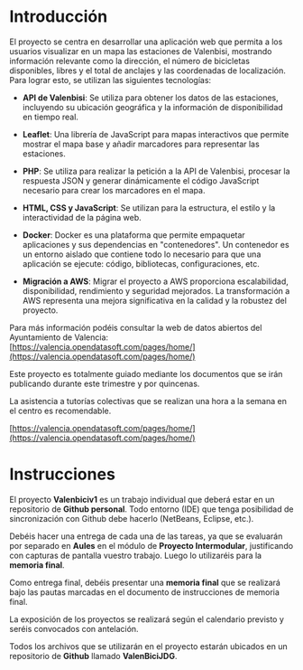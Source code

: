 # Introducción

El proyecto se centra en desarrollar una aplicación web que permita a los usuarios visualizar en un mapa las estaciones de Valenbisi, mostrando información relevante como la dirección, el número de bicicletas disponibles, libres y el total de anclajes y las coordenadas de localización. Para lograr esto, se utilizan las siguientes tecnologías:

- **API de Valenbisi**: Se utiliza para obtener los datos de las estaciones, incluyendo su ubicación geográfica y la información de disponibilidad en tiempo real.  

- **Leaflet**: Una librería de JavaScript para mapas interactivos que permite mostrar el mapa base y añadir marcadores para representar las estaciones.  

- **PHP**: Se utiliza para realizar la petición a la API de Valenbisi, procesar la respuesta JSON y generar dinámicamente el código JavaScript necesario para crear los marcadores en el mapa.  

- **HTML, CSS y JavaScript**: Se utilizan para la estructura, el estilo y la interactividad de la página web.  

- **Docker**: Docker es una plataforma que permite empaquetar aplicaciones y sus dependencias en "contenedores". Un contenedor es un entorno aislado que contiene todo lo necesario para que una aplicación se ejecute: código, bibliotecas, configuraciones, etc.  

- **Migración a AWS**: Migrar el proyecto a AWS proporciona escalabilidad, disponibilidad, rendimiento y seguridad mejorados. La transformación a AWS representa una mejora significativa en la calidad y la robustez del proyecto.  

Para más información podéis consultar la web de datos abiertos del Ayuntamiento de Valencia: [https://valencia.opendatasoft.com/pages/home/](https://valencia.opendatasoft.com/pages/home/)  

Este proyecto es totalmente guiado mediante los documentos que se irán publicando durante este trimestre y por quincenas.  

La asistencia a tutorías colectivas que se realizan una hora a la semana en el centro es recomendable.  

[https://valencia.opendatasoft.com/pages/home/](https://valencia.opendatasoft.com/pages/home/)


# Instrucciones

El proyecto **Valenbiciv1** es un trabajo individual que deberá estar en un repositorio de **Github personal**. Todo entorno (IDE) que tenga posibilidad de sincronización con Github debe hacerlo (NetBeans, Eclipse, etc.).

Debéis hacer una entrega de cada una de las tareas, ya que se evaluarán por separado en **Aules** en el módulo de **Proyecto Intermodular**, justificando con capturas de pantalla vuestro trabajo. Luego lo utilizaréis para la **memoria final**.

Como entrega final, debéis presentar una **memoria final** que se realizará bajo las pautas marcadas en el documento de instrucciones de memoria final.

La exposición de los proyectos se realizará según el calendario previsto y seréis convocados con antelación.

Todos los archivos que se utilizarán en el proyecto estarán ubicados en un repositorio de **Github** llamado **ValenBiciJDG**.
 
